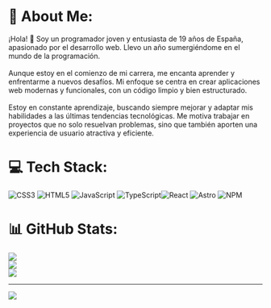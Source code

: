 # 💫 About Me:
¡Hola! 👋 Soy un programador joven y entusiasta de 19 años de España, apasionado por el desarrollo web. Llevo un año sumergiéndome en el mundo de la programación.<br><br>Aunque estoy en el comienzo de mi carrera, me encanta aprender y enfrentarme a nuevos desafíos. Mi enfoque se centra en crear aplicaciones web modernas y funcionales, con un código limpio y bien estructurado.<br><br>Estoy en constante aprendizaje, buscando siempre mejorar y adaptar mis habilidades a las últimas tendencias tecnológicas. Me motiva trabajar en proyectos que no solo resuelvan problemas, sino que también aporten una experiencia de usuario atractiva y eficiente.


# 💻 Tech Stack:
![CSS3](https://img.shields.io/badge/css3-%231572B6.svg?style=for-the-badge&logo=css3&logoColor=white) ![HTML5](https://img.shields.io/badge/html5-%23E34F26.svg?style=for-the-badge&logo=html5&logoColor=white) ![JavaScript](https://img.shields.io/badge/javascript-%23323330.svg?style=for-the-badge&logo=javascript&logoColor=%23F7DF1E) ![TypeScript](https://img.shields.io/badge/typescript-%23007ACC.svg?style=for-the-badge&logo=typescript&logoColor=white)![React](https://img.shields.io/badge/react-%2320232a.svg?style=for-the-badge&logo=react&logoColor=%2361DAFB) ![Astro](https://img.shields.io/badge/astro-%232C2052.svg?style=for-the-badge&logo=astro&logoColor=white) ![NPM](https://img.shields.io/badge/NPM-%23CB3837.svg?style=for-the-badge&logo=npm&logoColor=white)
# 📊 GitHub Stats:
![](https://github-readme-stats.vercel.app/api?username=0Label0&theme=react&hide_border=false&include_all_commits=false&count_private=false)<br/>
![](https://github-readme-streak-stats.herokuapp.com/?user=0Label0&theme=react&hide_border=false)<br/>
![](https://github-readme-stats.vercel.app/api/top-langs/?username=0Label0&theme=react&hide_border=false&include_all_commits=false&count_private=false&layout=compact)

---
[![](https://visitcount.itsvg.in/api?id=0Label0&icon=0&color=0)](https://visitcount.itsvg.in)

<!-- Proudly created with GPRM ( https://gprm.itsvg.in ) -->
